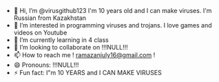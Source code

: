 - 👋 Hi, I’m @virusgithub123 I'm 10 years old and I can make viruses. 
I'm Russian from Kazakhstan
- 👀 I’m interested in programming viruses and trojans. I love games and videos on Youtube
- 🌱 I’m currently learning in 4 class
- 💞️ I’m looking to collaborate on !!!NULL!!!
- 📫 How to reach me  !   ramazanjuly16@gmail.com   !
- 😄 Pronouns: !!!NULL!!!
- ⚡ Fun fact: I"m 10 YEARS and I CAN MAKE VIRUSES

<!---
virusgithub123/virusgithub123 is a ✨ special ✨ repository because its `README.md` (this file) appears on your GitHub profile.
You can click the Preview link to take a look at your changes.
--->
